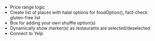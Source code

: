 + Price range logic
+ Create list of places with halal options for foodOption(), fact-check gluten-free list
+ Box for adding your own shuffle option(s)
+ Dynamically show marker(s) as restaurants are selected/deselected
+ Connect to Yelp
